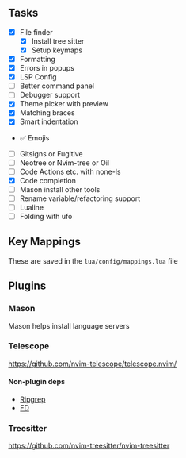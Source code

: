 ## Tasks
- [x] File finder
    - [x] Install tree sitter
    - [x] Setup keymaps
- [x] Formatting
- [x] Errors in popups
- [x] LSP Config
- [ ] Better command panel
- [ ] Debugger support
- [x] Theme picker with preview
- [x] Matching braces
- [x] Smart indentation
- ✅ Emojis
- [ ] Gitsigns or Fugitive
- [ ] Neotree or Nvim-tree or Oil
- [ ] Code Actions etc. with none-ls
- [x] Code completion
- [ ] Mason install other tools
- [ ] Rename variable/refactoring support
- [ ] Lualine
- [ ] Folding with ufo

## Key Mappings
These are saved in the `lua/config/mappings.lua` file

## Plugins

### Mason
Mason helps install language servers

### Telescope
https://github.com/nvim-telescope/telescope.nvim/

#### Non-plugin deps

- [Ripgrep](https://github.com/BurntSushi/ripgrep)
- [FD](https://github.com/sharkdp/fd)

### Treesitter
https://github.com/nvim-treesitter/nvim-treesitter

